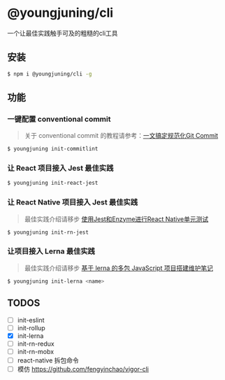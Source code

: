 # @youngjuning/cli

一个让最佳实践触手可及的粗糙的cli工具

## 安装

```sh
$ npm i @youngjuning/cli -g
```

## 功能

### 一键配置 conventional commit

> 关于 conventional commit 的教程请参考：[一文搞定规范化Git Commit](https://juejin.im/post/6877462747631026190)

```sh
$ youngjuning init-commitlint
```

### 让 React 项目接入 Jest 最佳实践

```sh
$ youngjuning init-react-jest
```

### 让 React Native 项目接入 Jest 最佳实践

> 最佳实践介绍请移步 [使用Jest和Enzyme进行React Native单元测试](https://youngjuning.js.org/#/blog/react-native/%E4%BD%BF%E7%94%A8jest%E5%92%8Cenzyme%E8%BF%9B%E8%A1%8Creact%20native%E5%8D%95%E5%85%83%E6%B5%8B%E8%AF%95)

```sh
$ youngjuning init-rn-jest
```

### 让项目接入 Lerna 最佳实践

> 最佳实践介绍请移步 [基于 lerna 的多包 JavaScript 项目搭建维护笔记](https://youngjuning.js.org/#/blog/others/%E5%9F%BA%E4%BA%8E%20lerna%20%E7%9A%84%E5%A4%9A%E5%8C%85%20java-script%20%E9%A1%B9%E7%9B%AE%E6%90%AD%E5%BB%BA)

```sh
$ youngjuning init-lerna <name>
```

## TODOS

- [ ] init-eslint
- [ ] init-rollup
- [x] init-lerna
- [ ] init-rn-redux
- [ ] init-rn-mobx
- [ ] react-native 拆包命令
- [ ] 模仿 https://github.com/fengyinchao/vigor-cli
